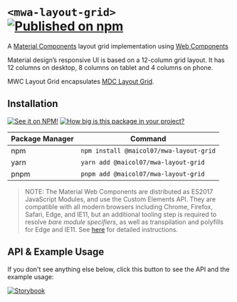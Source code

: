 # `<mwa-layout-grid>` [![Published on npm](https://img.shields.io/npm/v/@maicol07/mwa-layout-grid.svg)](https://www.npmjs.com/package/@maicol07/mwa-layout-grid)
A [Material Components](https://material.io/develop/) layout grid implementation using [Web Components](https://www.webcomponents.org/introduction)

Material design’s responsive UI is based on a 12-column grid layout. It has 12 columns on desktop, 8 columns on
tablet and 4 columns on phone.

MWC Layout Grid encapsulates [MDC Layout Grid](https://material.io/develop/web/components/layout-grid).

## Installation
[![See it on NPM!](https://img.shields.io/npm/v/@maicol07/mwa-layout-grid?style=for-the-badge)](https://www.npmjs.com/package/@maicol07/mwa-layout-grid)
[![How big is this package in your project?](https://img.shields.io/bundlephobia/minzip/@maicol07/mwa-layout-grid?style=for-the-badge)](https://bundlephobia.com/result?p=@maicol07/mwa-layout-grid)

| Package Manager | Command                                 |
|-----------------|-----------------------------------------|
| npm             | `npm install @maicol07/mwa-layout-grid` |
| yarn            | `yarn add @maicol07/mwa-layout-grid`    |
| pnpm            | `pnpm add @maicol07/mwa-layout-grid`    |

> NOTE: The Material Web Components are distributed as ES2017 JavaScript Modules, and use the Custom Elements API. They are compatible with all modern browsers including Chrome, Firefox, Safari, Edge, and IE11, but an additional tooling step is required to resolve *bare module specifiers*, as well as transpilation and polyfills for Edge and IE11. See [here](https://github.com/material-components/material-components-web-components#quick-start) for detailed instructions.

## API & Example Usage
If you don't see anything else below, click this button to see the API and the example usage:

[![Storybook](https://shields.io/badge/-Play%20with%20this%20web%20component-2a0481?logo=storybook&style=for-the-badge)](https://625eadb22bf40d003a32215a-ulgonylooz.chromatic.com/?path=/docs/layoutgrid--basic)
